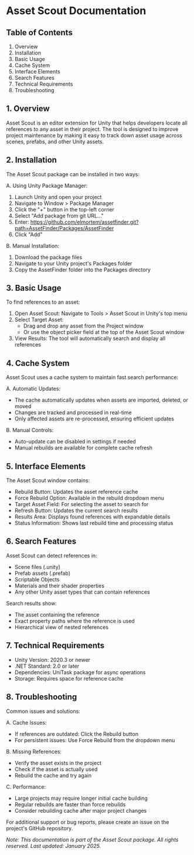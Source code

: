 # Asset Scout Documentation

## Table of Contents
1. Overview
2. Installation
3. Basic Usage
4. Cache System
5. Interface Elements
6. Search Features
7. Technical Requirements
8. Troubleshooting

## 1. Overview
Asset Scout is an editor extension for Unity that helps developers locate all references to any asset in their project. The tool is designed to improve project maintenance by making it easy to track down asset usage across scenes, prefabs, and other Unity assets.

## 2. Installation
The Asset Scout package can be installed in two ways:

A. Using Unity Package Manager:
1. Launch Unity and open your project
2. Navigate to Window > Package Manager
3. Click the "+" button in the top-left corner
4. Select "Add package from git URL..."
5. Enter: https://github.com/elmortem/assetfinder.git?path=AssetFinder/Packages/AssetFinder
6. Click "Add"

B. Manual Installation:
1. Download the package files
2. Navigate to your Unity project's Packages folder
3. Copy the AssetFinder folder into the Packages directory

## 3. Basic Usage
To find references to an asset:
1. Open Asset Scout: Navigate to Tools > Asset Scout in Unity's top menu
2. Select Target Asset:
   - Drag and drop any asset from the Project window
   - Or use the object picker field at the top of the Asset Scout window
3. View Results: The tool will automatically search and display all references

## 4. Cache System
Asset Scout uses a cache system to maintain fast search performance:

A. Automatic Updates:
- The cache automatically updates when assets are imported, deleted, or moved
- Changes are tracked and processed in real-time
- Only affected assets are re-processed, ensuring efficient updates

B. Manual Controls:
- Auto-update can be disabled in settings if needed
- Manual rebuilds are available for complete cache refresh

## 5. Interface Elements
The Asset Scout window contains:
- Rebuild Button: Updates the asset reference cache
- Force Rebuild Option: Available in the rebuild dropdown menu
- Target Asset Field: For selecting the asset to search for
- Refresh Button: Updates the current search results
- Results Area: Displays found references with expandable details
- Status Information: Shows last rebuild time and processing status

## 6. Search Features
Asset Scout can detect references in:
- Scene files (.unity)
- Prefab assets (.prefab)
- Scriptable Objects
- Materials and their shader properties
- Any other Unity asset types that can contain references

Search results show:
- The asset containing the reference
- Exact property paths where the reference is used
- Hierarchical view of nested references

## 7. Technical Requirements
- Unity Version: 2020.3 or newer
- .NET Standard: 2.0 or later
- Dependencies: UniTask package for async operations
- Storage: Requires space for reference cache

## 8. Troubleshooting
Common issues and solutions:

A. Cache Issues:
- If references are outdated: Click the Rebuild button
- For persistent issues: Use Force Rebuild from the dropdown menu

B. Missing References:
- Verify the asset exists in the project
- Check if the asset is actually used
- Rebuild the cache and try again

C. Performance:
- Large projects may require longer initial cache building
- Regular rebuilds are faster than force rebuilds
- Consider rebuilding cache after major project changes

For additional support or bug reports, please create an issue on the project's GitHub repository.

*Note: This documentation is part of the Asset Scout package. All rights reserved. Last updated: January 2025.*